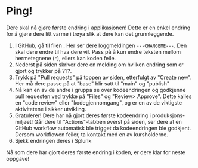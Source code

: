 # Ping!

Dere skal nå gjøre første endring i applikasjonen! Dette er en enkel endring
for å gjøre dere litt varme i trøya slik at dere kan det grunnleggende. 

1. I GitHub, gå til filen <fil>. Her ser dere loggmeldingen `---CHANGEME---`.
   Den skal dere endre til hva dere vil. Pass på å kun endre teksten mellom hermetegnene (`"`), ellers kan koden feile.
2. Nederst på siden skriver dere en melding om hvilken endring som er gjort og
   trykker på ???.
3. Trykk på "Pull requests" på toppen av siden, etterfulgt av "Create new". Her må dere passe på at "base" blir satt til "main" og 
   "publish"
4. Nå kan en av de andre i gruppa se over kodeendringen og godkjenne pull
   requesten ved trykke på "Files" og "Review> Approve". Dette  kalles en "code
   review" eller "kodegjennomgang", og er en av de viktigste aktivitetene i
   sikker utvikling.
5. Gratulerer! Dere har nå gjort deres første kodeendring i
   produksjons-miljøet! Går dere til "Actions"-tabben øverst på siden, ser dere
   at en GitHub workflow automatisk ble trigget da kodeendringen ble godkjent.
   Dersom workflowen feiler, ta kontakt med en av kursholderne. 
6. Sjekk endringen deres i Splunk

Nå som dere har gjort deres første endring i koden, er dere klar for neste
oppgave!

